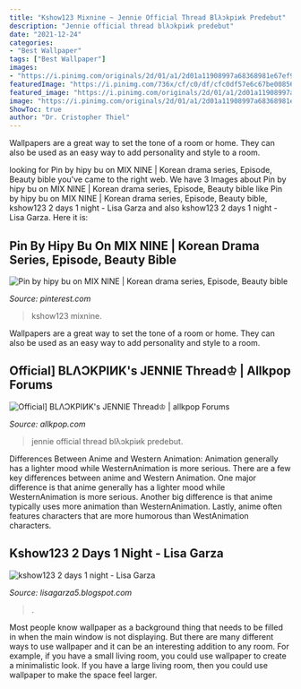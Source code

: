 ```yaml
---
title: "Kshow123 Mixnine ~ Jennie Official Thread Blλɔkpiиk Predebut"
description: "Jennie official thread blλɔkpiиk predebut"
date: "2021-12-24"
categories:
- "Best Wallpaper"
tags: ["Best Wallpaper"]
images:
- "https://i.pinimg.com/originals/2d/01/a1/2d01a11908997a68368981e67ef999a6.jpg"
featuredImage: "https://i.pinimg.com/736x/cf/c0/df/cfc0df57e6c67be0085639ac04c3e5d1.jpg"
featured_image: "https://i.pinimg.com/originals/2d/01/a1/2d01a11908997a68368981e67ef999a6.jpg"
image: "https://i.pinimg.com/originals/2d/01/a1/2d01a11908997a68368981e67ef999a6.jpg"
ShowToc: true
author: "Dr. Cristopher Thiel"
---
```



Wallpapers are a great way to set the tone of a room or home. They can also be used as an easy way to add personality and style to a room.

	

		
looking for Pin by hipy bu on MIX NINE | Korean drama series, Episode, Beauty bible you've came to the right web. We have 3 Images about Pin by hipy bu on MIX NINE | Korean drama series, Episode, Beauty bible like Pin by hipy bu on MIX NINE | Korean drama series, Episode, Beauty bible, kshow123 2 days 1 night - Lisa Garza and also kshow123 2 days 1 night - Lisa Garza. Here it is:
		
    
## Pin By Hipy Bu On MIX NINE | Korean Drama Series, Episode, Beauty Bible

<img loading=lazy src="https://i.pinimg.com/736x/cf/c0/df/cfc0df57e6c67be0085639ac04c3e5d1.jpg" onerror="this.onerror=null;this.src='https://tse3.mm.bing.net/th?id=OIP.ShmmTAlPYO6ImL1UK2TE9QHaEK&amp;pid=15.1';" alt="Pin by hipy bu on MIX NINE | Korean drama series, Episode, Beauty bible">

_Source: pinterest.com_

>kshow123 mixnine. 

	

Wallpapers are a great way to set the tone of a room or home. They can also be used as an easy way to add personality and style to a room.

    
## Official] BLΛƆKPIИK&#039;s JENNIE Thread♔ | Allkpop Forums

<img loading=lazy src="https://78.media.tumblr.com/0ccd86f65ab21a2552d40842a0368f07/tumblr_p3jcrc6KNM1wsv7oso2_1280.png" onerror="this.onerror=null;this.src='https://tse3.mm.bing.net/th?id=OIP.wYlJhXKR-OVfCT4DtkKUTQHaCe&amp;pid=15.1';" alt="Official] BLΛƆKPIИK&#039;s JENNIE Thread♔ | allkpop Forums">

_Source: allkpop.com_

>jennie official thread blλɔkpiиk predebut. 

	

Differences Between Anime and Western Animation: Animation generally has a lighter mood while WesternAnimation is more serious.
There are a few key differences between anime and Western Animation. One major difference is that anime generally has a lighter mood while WesternAnimation is more serious. Another big difference is that anime typically uses more animation than WesternAnimation. Lastly, anime often features characters that are more humorous than WestAnimation characters.

    
## Kshow123 2 Days 1 Night - Lisa Garza

<img loading=lazy src="https://i.pinimg.com/originals/2d/01/a1/2d01a11908997a68368981e67ef999a6.jpg" onerror="this.onerror=null;this.src='https://tse1.mm.bing.net/th?id=OIP.NRyH3PLsZ8jy6GHvvuWM9QHaEK&amp;pid=15.1';" alt="kshow123 2 days 1 night - Lisa Garza">

_Source: lisagarza5.blogspot.com_

>. 

	

Most people know wallpaper as a background thing that needs to be filled in when the main window is not displaying. But there are many different ways to use wallpaper and it can be an interesting addition to any room. For example, if you have a small living room, you could use wallpaper to create a minimalistic look. If you have a large living room, then you could use wallpaper to make the space feel larger.

